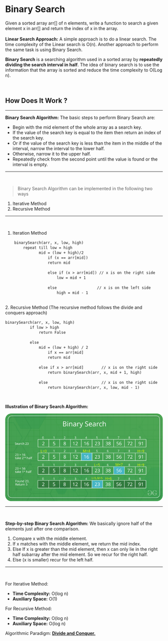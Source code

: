 # Binary Search

Given a sorted array arr[] of n elements, write a function to search a given element x in arr[] and return the index of x in the array.
<br><br>
**Linear Search Approach:** A simple 
approach is to do a linear search. The time complexity of the Linear search is O(n). Another approach to perform the same task is using Binary Search.
<br>

**Binary Search** is a searching algorithm used in a sorted array by **repeatedly dividing the search interval in half**. The idea of binary search is to use the information that the array is sorted and reduce the time complexity to O(Log n). 

<br>

## How Does It Work ?
---

**Binary Search Algorithm:** The basic steps to perform Binary Search are:

* Begin with the mid element of the whole array as a search key.
* If the value of the search key is equal to the item then return an index of the search key.
* Or if the value of the search key is less than the item in the middle of the interval, narrow the interval to the lower half.
* Otherwise, narrow it to the upper half.
* Repeatedly check from the second point until the value is found or the interval is empty.

---
<br>

>Binary Search Algorithm can be implemented in the following two ways


1. Iterative Method
2. Recursive Method
---
<br>

1. Iteration Method
```
    binarySearch(arr, x, low, high)
        repeat till low = high
               mid = (low + high)/2
                   if (x == arr[mid])
                   return mid
   
                   else if (x > arr[mid]) // x is on the right side
                       low = mid + 1
   
                   else                  // x is on the left side
                       high = mid - 1
```
<br>
2. Recursive Method (The recursive method follows the divide and conquers approach)

<br>

```
binarySearch(arr, x, low, high)
           if low > high
               return False 
   
           else
               mid = (low + high) / 2 
                   if x == arr[mid]
                   return mid
       
               else if x > arr[mid]        // x is on the right side
                   return binarySearch(arr, x, mid + 1, high)
               
               else                        // x is on the right side
                   return binarySearch(arr, x, low, mid - 1) 
```
<br>

**Illustration of Binary Search Algorithm:**

![Illustration](images/binarySearch.png)

--- 
<br>

**Step-by-step Binary Search Algorithm:** We basically ignore half of the elements just after one comparison.

1. Compare x with the middle element.
2. If x matches with the middle element, we return the mid index.
3. Else If x is greater than the mid element, then x can only lie in the right half subarray after the mid element. So we recur for the right half.
4. Else (x is smaller) recur for the left half.

--- 
<br>

For Iterative Method:
* **Time Complexity:** O(log n)
* **Auxiliary Space:** O(1)

For Recursive Method: 

* **Time Complexity:** O(log n)
* **Auxiliary Space:** O(log n)

Algorithmic Paradigm: <u>**Divide and Conquer.**</u>